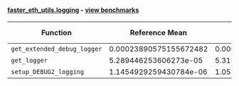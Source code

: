 #### [faster_eth_utils.logging](https://github.com/BobTheBuidler/faster-eth-utils/blob/master/faster_eth_utils/logging.py) - [view benchmarks](https://github.com/BobTheBuidler/faster-eth-utils/blob/master/benchmarks/test_logging_benchmarks.py)

| Function | Reference Mean | Faster Mean | % Change | Speedup (%) | x Faster | Faster |
|----------|---------------|-------------|----------|-------------|----------|--------|
| `get_extended_debug_logger` | 0.00023890575155672482 | 0.00023701235852156068 | 0.79% | 0.80% | 1.01x | ✅ |
| `get_logger` | 5.289446253606273e-05 | 5.31301264918437e-05 | -0.45% | -0.44% | 1.00x | ❌ |
| `setup_DEBUG2_logging` | 1.1454929259430784e-06 | 1.0537841219931585e-06 | 8.01% | 8.70% | 1.09x | ✅ |
